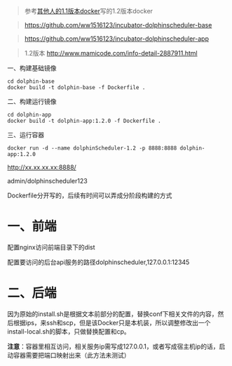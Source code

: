 >参考[其他人的1.1版本docker](https://www.cqmaple.com/201909/incubator-dolphinscheduler-easyscheduler-docker-build.html)写的1.2版本docker

>https://github.com/ww1516123/incubator-dolphinscheduler-base

>https://github.com/ww1516123/incubator-dolphinscheduler-app

>1.2版本 http://www.mamicode.com/info-detail-2887911.html

一、构建基础镜像

```
cd dolphin-base
docker build -t dolphin-base -f Dockerfile .
```

二、构建运行镜像

```
cd dolphin-app
docker build -t dolphin-app:1.2.0 -f Dockerfile .
```

三、运行容器

```
docker run -d --name dolphinScheduler-1.2 -p 8888:8888 dolphin-app:1.2.0
```

http://xx.xx.xx.xx:8888/

admin/dolphinscheduler123

Dockerfile分开写的，后续有时间可以弄成分阶段构建的方式


# 一、前端

配置nginx访问前端目录下的dist

配置要访问的后台api服务的路径dolphinscheduler,127.0.0.1:12345

# 二、后端

因为原始的install.sh是根据文本前部分的配置，替换conf下相关文件的内容，然后根据ips，来ssh和scp，但是该Docker只是本机装，所以调整修改出一个install-local.sh的脚本，只做替换配置和cp。

**注意**：容器里相互访问，相关服务ip需写成127.0.0.1，或者写成宿主机ip的话，启动容器需要把端口映射出来（此方法未测试）
